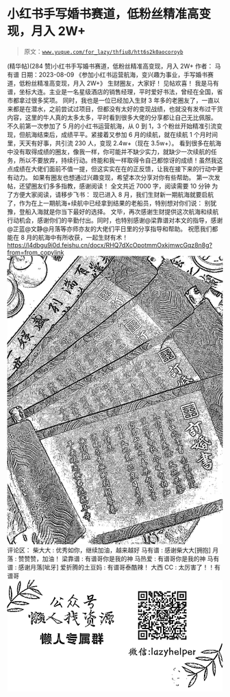 # 小红书手写婚书赛道，低粉丝精准高变现，月入 2W+

> 原文：[`www.yuque.com/for_lazy/thfiu8/htt6s2k0aocoroyb`](https://www.yuque.com/for_lazy/thfiu8/htt6s2k0aocoroyb)

<ne-h2 id="08a14d22" data-lake-id="08a14d22"><ne-heading-ext><ne-heading-anchor></ne-heading-anchor><ne-heading-fold></ne-heading-fold></ne-heading-ext><ne-heading-content><ne-text id="ub93c2bbc">(精华帖)(284 赞)小红书手写婚书赛道，低粉丝精准高变现，月入 2W+</ne-text></ne-heading-content></ne-h2> <ne-p id="uc14c4474" data-lake-id="uc14c4474"><ne-text id="uae3cb80e">作者： 马有谱</ne-text></ne-p> <ne-p id="uc96ad4bf" data-lake-id="uc96ad4bf"><ne-text id="u0a7d7281">日期：2023-08-09</ne-text></ne-p> <ne-p id="u48430bc7" data-lake-id="u48430bc7"><ne-text id="ud78147e2">《参加小红书运营航海，变兴趣为事业，手写婚书赛道，低粉丝精准高变现，月入 2W+》</ne-text></ne-p> <ne-p id="uad9ea496" data-lake-id="uad9ea496"><ne-text id="u8f7d4b9a">生财圈友，大家好！</ne-text> <ne-text id="ufdd76990">见帖欢喜！</ne-text></ne-p> <ne-p id="uecae51a5" data-lake-id="uecae51a5"><ne-text id="ucb61400f">我是马有谱，坐标大连。主业是一名星级酒店的销售经理，平时爱好书法，曾经在全国，省市都拿过很多奖项。</ne-text></ne-p> <ne-p id="u3b65bca0" data-lake-id="u3b65bca0"><ne-text id="u0b96176a">同时，我也是一位已经加入生财 3 年多的老圈友了，一直以来都是在潜水，之前尝试过项目，但都没有太好的变现战绩，也就没有发布过干货内容，这里的牛人真的太多太多，平时看到很多大佬的分享都让自己无比佩服。</ne-text></ne-p> <ne-p id="u9322da4b" data-lake-id="u9322da4b"><ne-text id="u4cf9ae6f">不久前第一次参加了 5 月的小红书运营航海，从 0 到 1，3 个粉丝开始精准引流变现，但航海结束后，成绩平平。紧接着又参加 6 月的续航，就在续航 1 个月时间里，天天有好事，共引流 230 人，变现 2.4w+（现在 3.5w+）。</ne-text></ne-p> <ne-p id="u7c7f2c22" data-lake-id="u7c7f2c22"><ne-text id="u40ad7686">看到很多在航海中没有取得成绩的圈友，像我一样，你可能并不缺少实力，就缺少一次续航的任务，所以不要放弃，持续行动。终能和我一样取得令自己都惊讶的成绩！虽然我这点成绩在大佬们面前不值一提，但这实实在在的正反馈，让我在接下来的行动中更有动力。</ne-text></ne-p> <ne-p id="ue246989d" data-lake-id="ue246989d"><ne-text id="u8c015b3f">如果有圈友也想通过兴趣变现，希望本次分享对你有些帮助。</ne-text></ne-p> <ne-p id="uc53a6260" data-lake-id="uc53a6260"><ne-text id="u8996cb55">第一次发帖，还望圈友们多多指教，感谢阅读！</ne-text></ne-p> <ne-p id="u542e7ad5" data-lake-id="u542e7ad5"><ne-text id="u84678846">全文共近 7000 字，阅读需要 10 分钟</ne-text></ne-p> <ne-p id="ube75658e" data-lake-id="ube75658e"><ne-text id="ua3cdd902">为了方便大家阅读，请移步飞书：</ne-text></ne-p> <ne-p id="u0b3fb644" data-lake-id="u0b3fb644"><ne-text id="ufab119ab">现已进入 8 月，我们生财新一期航海就要启航了，作为在上一期航海+续航中已经拿到结果的老船员，特别想对你们说：</ne-text></ne-p> <ne-p id="u03aaa87e" data-lake-id="u03aaa87e"><ne-text id="u103e006c">别犹豫，登船入海就是你当下最好的选择。</ne-text></ne-p> <ne-p id="ub6c038bf" data-lake-id="ub6c038bf"><ne-text id="u57fe6846">文毕，再次感谢生财提供这次航海和续航行动机会，感谢你们的辛勤付出。同时，也特别感谢@梁靠谱对本文的指导，感谢@芷蓝@文静@月落等亦师亦友的大佬们平日里的分享指导和帮助。</ne-text></ne-p> <ne-p id="u07b3fc74" data-lake-id="u07b3fc74"><ne-text id="u72eb42f0">祝愿我们都能在 8 月的航海中有所收获，一起生财有术！</ne-text>[<ne-text id="ue0007e8a">https://l4dbgu9i0d.feishu.cn/docx/RHQ7dXcOpotmmOxkjmwcGqz8n8g?from=from_copylink</ne-text>](https://l4dbgu9i0d.feishu.cn/docx/RHQ7dXcOpotmmOxkjmwcGqz8n8g?from=from_copylink)<ne-card data-card-name="image" data-card-type="inline" id="SY0Y8" data-event-boundary="card">![](img/a001c42e06ae9439197619083c267438.png)</ne-card></ne-p> <ne-hole id="u73082f76" data-lake-id="u73082f76"><ne-card data-card-name="hr" data-card-type="block" id="Jdodo" data-event-boundary="card"><ne-p id="u6f25d5f3" data-lake-id="u6f25d5f3"><ne-text id="u80efe10b">评论区：</ne-text></ne-p> <ne-p id="ucdc784b5" data-lake-id="ucdc784b5"><ne-text id="u23b00882">柴大大 : 优秀如你，继续加油，越来越好</ne-text> <ne-text id="u4e76cffa">马有谱 : 感谢柴大大[拥抱]</ne-text> <ne-text id="uf2abb885">月落 : 赞赞赞，加油！</ne-text> <ne-text id="u30e7e9cc">梁靠谱 : 有谱哥你是我的神</ne-text> <ne-text id="ub19dafc4">马热爱 : 有谱哥你是我的神</ne-text> <ne-text id="uc480aff9">马有谱 : 感谢月落[呲牙]</ne-text> <ne-text id="uce86102e">爱折腾的土豆妈 : 有谱哥泰酷辣！</ne-text> <ne-text id="u897cfac7">大西 CC : 太厉害了！！有谱哥</ne-text></ne-p> <ne-p id="u74d08a89" data-lake-id="u74d08a89"><ne-card data-card-name="image" data-card-type="inline" id="ebBAb" data-event-boundary="card">![](img/894d30a529e7c37bcd3392323c99941c.png)  <ne-hole id="u3901221d" data-lake-id="u3901221d"><ne-card data-card-name="hr" data-card-type="block" id="tMcS0" data-event-boundary="card"></ne-card></ne-hole></ne-card></ne-p></ne-card></ne-hole>